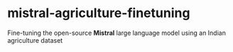 # mistral-agriculture-finetuning
Fine-tuning the open-source **Mistral** large language model using an Indian agriculture dataset
